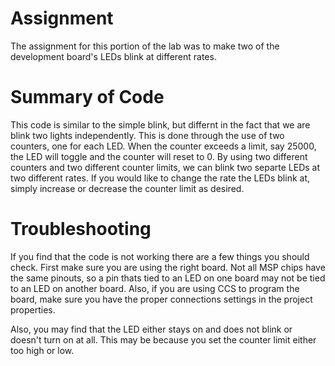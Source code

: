 # Assignment
The assignment for this portion of the lab was to make two of the development board's LEDs blink at different rates.

# Summary of Code
This code is similar to the simple blink, but differnt in the fact that we are blink two lights independently. This is done through the use of two counters, one for each LED. When the counter exceeds a limit, say 25000, the LED will toggle and the counter will reset to 0. By using two different counters and two different counter limits, we can blink two separte LEDs at two different rates. If you would like to change the rate the LEDs blink at, simply increase or decrease the counter limit as desired.

# Troubleshooting
If you find that the code is not working there are a few things you should check. First make sure you are using the right board. Not all MSP chips have the same pinouts, so a pin thats tied to an LED on one board may not be tied to an LED on another board. Also, if you are using CCS to program the board, make sure you have the proper connections settings in the project properties.

Also, you may find that the LED either stays on and does not blink or doesn't turn on at all. This may be because you set the counter limit either too high or low.
